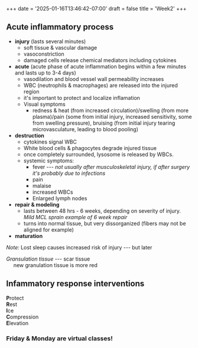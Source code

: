 +++
date = '2025-01-16T13:46:42-07:00'
draft = false
title = 'Week2'
+++

## Acute inflammatory process

- **injury** (lasts several minutes)
    - soft tissue & vascular damage
    - vasoconstriction
    - damaged cells release chemical mediators including cytokines
- **acute** (acute phase of acute inflammation begins within a few minutes and lasts up to 3-4 days)
    - vasodilation and blood vessel wall permeability increases
    - WBC (neutrophils & macrophages) are released into the injured region
    - it's important to protect and localize inflamation
    - Visual symptoms
        - redness & heat (from increased circulation)/swelling (from more plasma)/pain (some from initial injury, increased sensitivity, some from swelling pressure), bruising (from initial injury tearing microvasculature, leading to blood pooling)
- **destruction**
    - cytokines signal WBC
    - White blood cells & phagocytes degrade injured tissue
    - once completely surrounded, lysosome is released by WBCs.
    - systemic symptoms:
        - fever --- *not usually after musculoskeletal injury, if after surgery it's probably due to infections*
        - pain
        - malaise
        - increased WBCs
        - Enlarged lymph nodes
- **repair & modeling**
    - lasts between 48 hrs - 6 weeks, depending on severity of injury. *Mild MCL sprain example of 6 week repair*
    - turns into normal tissue, but very dissorganized (fibers may not be aligned for example)
- **maturation**

*Note:* Lost sleep causes increased risk of injury --- but later

*Gransulation tissue* --- scar tissue  
&nbsp;&nbsp;&nbsp;&nbsp; new granulation tissue is more red

## Infammatory response interventions

**P**rotect  
**R**est  
**I**ce  
**C**ompression  
**E**levation  

### Friday & Monday are virtual classes!
